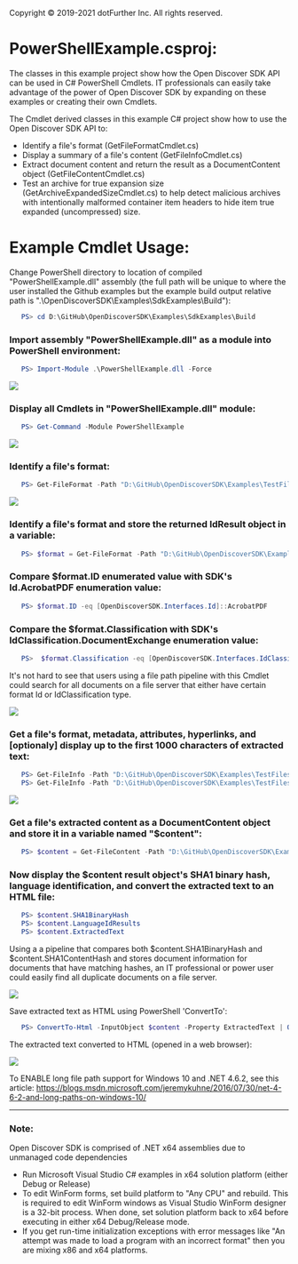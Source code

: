 Copyright © 2019-2021 dotFurther Inc. All rights reserved.

# PowerShellExample.csproj:

The classes in this example project show how the Open Discover SDK API can be used in C# PowerShell Cmdlets. IT professionals
can easily take advantage of the power of Open Discover SDK by expanding on these examples or creating their own Cmdlets.

The Cmdlet derived classes in this example C# project show how to use the Open Discover SDK API to:
- Identify a file's format (GetFileFormatCmdlet.cs)
- Display a summary of a file's content (GetFileInfoCmdlet.cs)
- Extract document content and return the result as a DocumentContent object (GetFileContentCmdlet.cs)
- Test an archive for true expansion size (GetArchiveExpandedSizeCmdlet.cs) to help detect malicious archives with intentionally malformed container item headers to hide item true expanded (uncompressed) size.


# Example Cmdlet Usage:
Change PowerShell directory to location of compiled "PowerShellExample.dll" assembly (the full path will be unique to where the user installed the Github examples but the example build output relative path is ".\OpenDiscoverSDK\Examples\SdkExamples\Build"):
```powershell
   PS> cd D:\GitHub\OpenDiscoverSDK\Examples\SdkExamples\Build  
```

### Import assembly "PowerShellExample.dll" as a module into PowerShell environment:
```powershell
   PS> Import-Module .\PowerShellExample.dll -Force
```

<img src="Image1.png">

### Display all Cmdlets in "PowerShellExample.dll" module:
```powershell
   PS> Get-Command -Module PowerShellExample       
```

<img src="Image2.png">

### Identify a file's format:
```powershell
   PS> Get-FileFormat -Path "D:\GitHub\OpenDiscoverSDK\Examples\TestFiles\000379.pdf"
```

<img src="Image3.png">

### Identify a file's format and store the returned IdResult object in a variable:
```powershell
   PS> $format = Get-FileFormat -Path "D:\GitHub\OpenDiscoverSDK\Examples\TestFiles\000379.pdf"  
```

### Compare $format.ID enumerated value with SDK's Id.AcrobatPDF enumeration value:
```powershell
   PS> $format.ID -eq [OpenDiscoverSDK.Interfaces.Id]::AcrobatPDF
```

### Compare the $format.Classification with SDK's IdClassification.DocumentExchange enumeration value:
```powershell
   PS>  $format.Classification -eq [OpenDiscoverSDK.Interfaces.IdClassification]::DocumentExchange
```

It's not hard to see that users using a file path pipeline with this Cmdlet could search for all documents on a file server that either have certain format Id or IdClassification type.

<img src="Image4.png">

### Get a file's format, metadata, attributes, hyperlinks, and [optionaly] display up to the first 1000 characters of extracted text:
```powershell
   PS> Get-FileInfo -Path "D:\GitHub\OpenDiscoverSDK\Examples\TestFiles\000379.pdf" 
   PS> Get-FileInfo -Path "D:\GitHub\OpenDiscoverSDK\Examples\TestFiles\000379.pdf" -ShowText $true
```

<img src="Image5.png">

### Get a file's extracted content as a DocumentContent object and store it in a variable named "$content":
```powershell
   PS> $content = Get-FileContent -Path "D:\GitHub\OpenDiscoverSDK\Examples\TestFiles\000379.pdf"
```

### Now display the $content result object's SHA1 binary hash, language identification, and convert the extracted text to an HTML file:
```powershell
   PS> $content.SHA1BinaryHash
   PS> $content.LanguageIdResults
   PS> $content.ExtractedText
```
Using a a pipeline that compares both $content.SHA1BinaryHash and $content.SHA1ContentHash and stores document information for documents that have matching hashes, an IT professional or power user could easily find all duplicate documents on a file server.

<img src="Image6.png">


Save extracted text as HTML using PowerShell 'ConvertTo':
```powershell
   PS> ConvertTo-Html -InputObject $content -Property ExtractedText | Out-File content.htm
```

The extracted text converted to HTML (opened in a web browser):

<img src="Image7.png">


To ENABLE long file path support for Windows 10 and .NET 4.6.2, see this article:
 https://blogs.msdn.microsoft.com/jeremykuhne/2016/07/30/net-4-6-2-and-long-paths-on-windows-10/

------------------------------------------------------------------------------------------------------------------------
### Note: 
Open Discover SDK is comprised of .NET x64 assemblies due to unmanaged code dependencies

- Run Microsoft Visual Studio C# examples in x64 solution platform (either Debug or Release)
- To edit WinForm forms, set build platform to "Any CPU" and rebuild. This is required to edit WinForm windows as Visual Studio WinForm designer is a 32-bit process. When done, set solution platform back to x64 before executing in either x64 Debug/Release mode.
- If you get run-time initialization exceptions with error messages like "An attempt was made to load a program with
  an incorrect format" then you are mixing x86 and x64 platforms. 

		 
